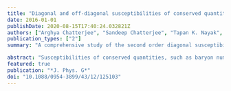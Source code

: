 ```yaml
---
title: "Diagonal and off-diagonal susceptibilities of conserved quantities in relativistic heavy-ion collisions"
date: 2016-01-01
publishDate: 2020-08-15T17:40:24.032821Z
authors: ["Arghya Chatterjee", "Sandeep Chatterjee", "Tapan K. Nayak", "Nihar Ranjan Sahoo"]
publication_types: ["2"]
summary: "A comprehensive study of the second order diagonal susceptibilities and cross correlations has been made within a thermal model approach of the hadron resonance gas model as well as with a hadronic transport model, ultra-relativistic quantum molecular dynamics. The transverse momentum cutoff dependence of suitably normalised susceptibilities are proposed as useful observables to probe the properties of the medium at freezeout."

abstract: "Susceptibilities of conserved quantities, such as baryon number, strangeness and electric charge are sensitive to the onset of quantum chromodynamics phase transition, and are expected to provide information on the matter produced in heavy-ion collision experiments. A comprehensive study of the second order diagonal susceptibilities and cross correlations has been made within a thermal model approach of the hadron resonance gas model as well as with a hadronic transport model, ultra-relativistic quantum molecular dynamics. We perform a detailed analysis of the effect of detector acceptances and choice of particle species in the experimental measurements of the susceptibilities for heavy-ion collisions corresponding to sNN​ = 4 GeV to 200 GeV. The transverse momentum cutoff dependence of suitably normalised susceptibilities are proposed as useful observables to probe the properties of the medium at freezeout."
featured: true
publication: "*J. Phys. G*"
doi: "10.1088/0954-3899/43/12/125103"
---
```

